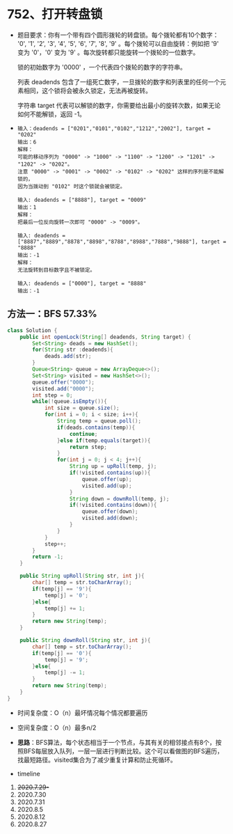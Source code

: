 # 752、打开转盘锁

- 题目要求：你有一个带有四个圆形拨轮的转盘锁。每个拨轮都有10个数字： '0', '1', '2', '3', '4', '5', '6', '7', '8', '9' 。每个拨轮可以自由旋转：例如把 '9' 变为  '0'，'0' 变为 '9' 。每次旋转都只能旋转一个拨轮的一位数字。

  锁的初始数字为 '0000' ，一个代表四个拨轮的数字的字符串。

  列表 deadends 包含了一组死亡数字，一旦拨轮的数字和列表里的任何一个元素相同，这个锁将会被永久锁定，无法再被旋转。

  字符串 target 代表可以解锁的数字，你需要给出最小的旋转次数，如果无论如何不能解锁，返回 -1。

- ```
  输入：deadends = ["0201","0101","0102","1212","2002"], target = "0202"
  输出：6
  解释：
  可能的移动序列为 "0000" -> "1000" -> "1100" -> "1200" -> "1201" -> "1202" -> "0202"。
  注意 "0000" -> "0001" -> "0002" -> "0102" -> "0202" 这样的序列是不能解锁的，
  因为当拨动到 "0102" 时这个锁就会被锁定。
  
  输入: deadends = ["8888"], target = "0009"
  输出：1
  解释：
  把最后一位反向旋转一次即可 "0000" -> "0009"。
  
  输入: deadends = ["8887","8889","8878","8898","8788","8988","7888","9888"], target = "8888"
  输出：-1
  解释：
  无法旋转到目标数字且不被锁定。
  
  输入: deadends = ["0000"], target = "8888"
  输出：-1
  ```



## 方法一：BFS 57.33%

```java
class Solution {
    public int openLock(String[] deadends, String target) {
        Set<String> deads = new HashSet();
        for(String str :deadends){
            deads.add(str);
        }
        Queue<String> queue = new ArrayDeque<>();
        Set<String> visited = new HashSet<>();
        queue.offer("0000");
        visited.add("0000");
        int step = 0;
        while(!queue.isEmpty()){
            int size = queue.size();
            for(int i = 0; i < size; i++){
                String temp = queue.poll();
                if(deads.contains(temp)){
                    continue;
                }else if(temp.equals(target)){
                    return step;
                }
                for(int j = 0; j < 4; j++){
                    String up = upRoll(temp, j);
                    if(!visited.contains(up)){
                        queue.offer(up);
                        visited.add(up);
                    }
                    String down = downRoll(temp, j);
                    if(!visited.contains(down)){
                        queue.offer(down);
                        visited.add(down);
                    }
                }
            }
            step++;
        }
        return -1;
    }

    public String upRoll(String str, int j){
        char[] temp = str.toCharArray();
        if(temp[j] == '9'){
            temp[j] = '0';
        }else{
            temp[j] += 1;
        }
        return new String(temp);
    }

    public String downRoll(String str, int j){
        char[] temp = str.toCharArray();
        if(temp[j] == '0'){
            temp[j] = '9';
        }else{
            temp[j] -= 1;
        }
        return new String(temp);
    }
}
```

- 时间复杂度：O（n）最坏情况每个情况都要遍历
- 空间复杂度：O（n）最多n/2
- **思路**：BFS算法，每个状态相当于一个节点，与其有关的相邻接点有8个，按照BFS每层放入队列，一层一层进行判断比较。这个可以看做图的BFS遍历，找最短路径。visited集合为了减少重复计算和防止死循环。



- timeline

1. ~~2020.7.29-~~
2. 2020.7.30
3. 2020.7.31
4. 2020.8.5
5. 2020.8.12
6. 2020.8.27